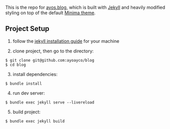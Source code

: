 This is the repo for [ayos.blog](https://ayos.blog), which is built with [Jekyll](https://jekyllrb.com) and heavily modified styling on top of the default [Minima theme](https://github.com/jekyll/minima).

## Project Setup

1. follow the [jekyll installation guide](https://jekyllrb.com/docs/installation) for your machine

2. clone project, then go to the directory:
```
$ git clone git@github.com:ayoayco/blog
$ cd blog
```

3. install dependencies:
```
$ bundle install
```

4. run dev server:
```
$ bundle exec jekyll serve --livereload
```

5. build project:
```
$ bundle exec jekyll build
```
